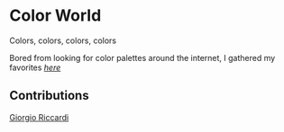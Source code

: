 # Color World
Colors, colors, colors, colors

Bored from looking for color palettes around the internet, I gathered my favorites *[here](http://afranceschetti.github.io/color-world/)*

## Contributions

[Giorgio Riccardi](https://github.com/giorgioriccardi)
